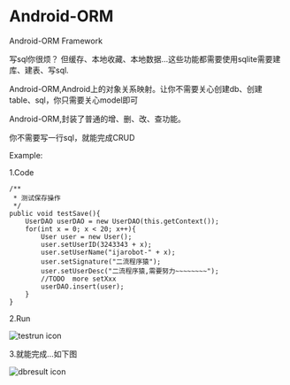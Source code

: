 Android-ORM
===========

Android-ORM Framework

写sql你很烦？
但缓存、本地收藏、本地数据…这些功能都需要使用sqlite需要建库、建表、写sql.

Android-ORM,Android上的对象关系映射。让你不需要关心创建db、创建table、sql，你只需要关心model即可

Android-ORM,封装了普通的增、删、改、查功能。

你不需要写一行sql，就能完成CRUD

Example:

1.Code


	/**
   	 * 测试保存操作
   	 */
	public void testSave(){
		UserDAO userDAO = new UserDAO(this.getContext());
		for(int x = 0; x < 20; x++){
			User user = new User();
			user.setUserID(3243343 + x);
			user.setUserName("ijarobot-" + x);
		    user.setSignature("二流程序猿");
		    user.setUserDesc("二流程序猿,需要努力~~~~~~~~");    
		    //TODO  more setXxx
		    userDAO.insert(user);
		}
	}
    
2.Run

![testrun icon](https://raw.github.com/ijarobot/Android-ORM/master/Screenshot/0130715150338.jpg)



3.就能完成…如下图

![dbresult icon](https://raw.github.com/ijarobot/Android-ORM/master/Screenshot/0130715150016.jpg)

